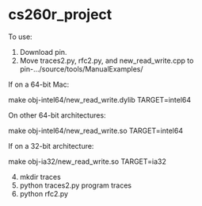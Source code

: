 # cs260r_project

To use:

1. Download pin.
2. Move traces2.py, rfc2.py, and new_read_write.cpp to pin-.../source/tools/ManualExamples/

If on a 64-bit Mac:

make obj-intel64/new_read_write.dylib TARGET=intel64

On other 64-bit architectures:

make obj-intel64/new_read_write.so TARGET=intel64

If on a 32-bit architecture:

make obj-ia32/new_read_write.so TARGET=ia32

4. mkdir traces
5. python traces2.py program traces
6. python rfc2.py